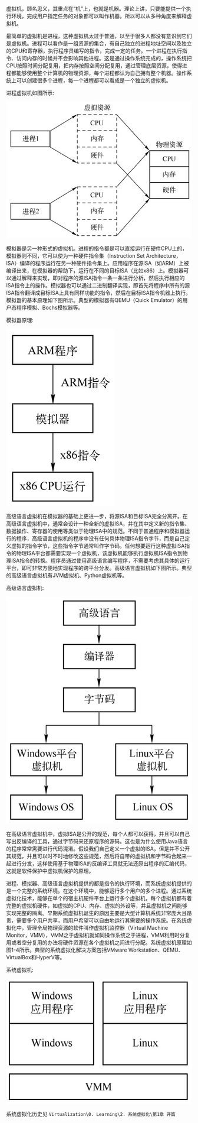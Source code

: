 
虚拟机，顾名思义，其重点在“机”上，也就是机器。理论上讲，只要能提供一个执行环境，完成用户指定任务的对象都可以叫作机器。所以可以从多种角度来解释虚拟机。

最简单的虚拟机是进程，这种虚拟机太过于普通，以至于很多人都没有意识到它们是虚拟机。进程可以看作是一组资源的集合，有自己独立的进程地址空间以及独立的CPU和寄存器，执行程序员编写的指令，完成一定的任务。一个进程在执行指令、访问内存的时候并不会影响其他进程。这是通过操作系统完成的，操作系统把CPU按照时间分配复用，把内存按照空间分配复用，通过管理底层资源，使得进程都能够使用整个计算机的物理资源，每个进程都认为自己拥有整个机器。操作系统上可以创建很多个进程，每一个进程都可以看成是一个独立的虚拟机。

进程虚拟机如图所示:

![2024-05-08-10-54-05.png](./images/2024-05-08-10-54-05.png)

模拟器是另一种形式的虚拟机。进程的指令都是可以直接运行在硬件CPU上的，模拟器则不同，它可以使为一种硬件指令集（Instruction Set Architecture，ISA）编译的程序运行在另一种硬件指令集上。应用程序在源ISA（如ARM）上被编译出来，在模拟器的帮助下，运行在不同的目标ISA（比如x86）上。模拟器可以通过解释来实现，即对程序的源ISA指令一条一条进行分析，然后执行相应的ISA指令上的操作。模拟器也可以通过二进制翻译实现，即首先将程序中所有的源ISA指令翻译成目标ISA上具有同样功能的指令，然后在目标ISA指令机器上执行。模拟器的基本原理如下图所示。典型的模拟器有QEMU（Quick Emulator）的用户态程序模拟、Bochs模拟器等。

模拟器原理:

![2024-05-08-10-55-12.png](./images/2024-05-08-10-55-12.png)

高级语言虚拟机在模拟器的基础上更进一步，将源ISA和目标ISA完全分离开。在高级语言虚拟机中，通常会设计一种全新的虚拟ISA，并在其中定义新的指令集、数据操作、寄存器的使用等类似于物理ISA中的规范。不同于普通程序和模拟器运行的程序，高级语言虚拟机的程序中没有任何具体物理ISA指令字节，而是自己定义虚拟的指令字节，这些指令字节通常叫作字节码。任何想要运行这种虚拟ISA指令的物理ISA平台都需要实现一个虚拟机，该虚拟机能够执行虚拟机ISA指令到物理ISA指令的转换。程序员通过使用高级语言编写程序，不需要考虑其具体的运行平台，即可非常方便地实现程序的跨平台分发。高级语言虚拟机如下图所示。典型的高级语言虚拟机有JVM虚拟机、Python虚拟机等。

高级语言虚拟机:

![2024-05-08-10-55-43.png](./images/2024-05-08-10-55-43.png)

在高级语言虚拟机中，虚拟ISA是公开的规范，每个人都可以获得，并且可以自己写出反编译的工具，通过字节码来还原程序的源码。这也是为什么使用Java语言的程序常常需要进行代码混淆。假设我们自己定义一个虚拟的ISA，但是并不公开其规范，并且可以时不时地修改这些规范，然后将自带的虚拟机和字节码合起来一起进行分发，这样使用基于物理ISA的反编译工具就无法还原出程序的汇编代码，这就是软件保护中虚拟机保护的原理。

进程、模拟器、高级语言虚拟机提供的都是指令的执行环境，而系统虚拟机提供的是一个完整的系统环境。在这个环境中，能够运行多个用户的多个进程。通过系统虚拟化技术，能够在单个的宿主机硬件平台上运行多个虚拟机，每个虚拟机都有着完整的虚拟机硬件，如虚拟的CPU、内存、虚拟的外设等，并且虚拟机之间能够实现完整的隔离。早期系统虚拟机诞生的原因主要是大型计算机系统非常庞大且昂贵，需要多个用户共享，而用户希望可以自由地运行其需要的操作系统。在系统虚拟化中，管理全局物理资源的软件叫作虚拟机监控器（Virtual Machine Monitor，VMM），VMM之于虚拟机就如同操作系统之于进程，VMM利用时分复用或者空分复用的办法将硬件资源在各个虚拟机之间进行分配。系统虚拟机原理如图1-4所示。典型的系统虚拟化解决方案包括VMware Workstation、QEMU、VirtualBox和HyperV等。

系统虚拟机:

![2024-05-08-10-56-49.png](./images/2024-05-08-10-56-49.png)

系统虚拟化历史见 `Virtualization\0. Learning\2. 系统虚拟化\第1章 开篇`
